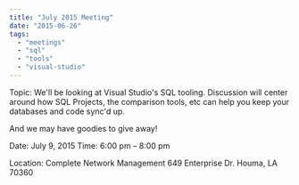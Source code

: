 ```yaml
---
title: "July 2015 Meeting"
date: "2015-06-26"
tags: 
  - "meetings"
  - "sql"
  - "tools"
  - "visual-studio"
---
```


Topic: We'll be looking at Visual Studio's SQL tooling. Discussion will center around how SQL Projects, the comparison tools, etc can help you keep your databases and code sync'd up.

And we may have goodies to give away!

Date: July 9, 2015 Time: 6:00 pm – 8:00 pm

Location: Complete Network Management 649 Enterprise Dr. Houma, LA 70360
